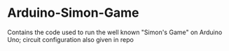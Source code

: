 # Arduino-Simon-Game
Contains the code used to run the well known "Simon's Game" on Arduino Uno; circuit configuration also given in repo

